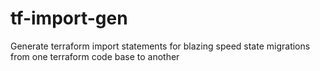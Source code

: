 # tf-import-gen
Generate terraform import statements for blazing speed state migrations from one terraform code base to another
